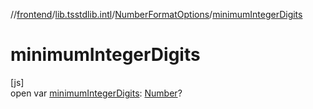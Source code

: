 //[frontend](../../../index.md)/[lib.tsstdlib.intl](../index.md)/[NumberFormatOptions](index.md)/[minimumIntegerDigits](minimum-integer-digits.md)

# minimumIntegerDigits

[js]\
open var [minimumIntegerDigits](minimum-integer-digits.md): [Number](https://kotlinlang.org/api/latest/jvm/stdlib/kotlin/-number/index.html)?

